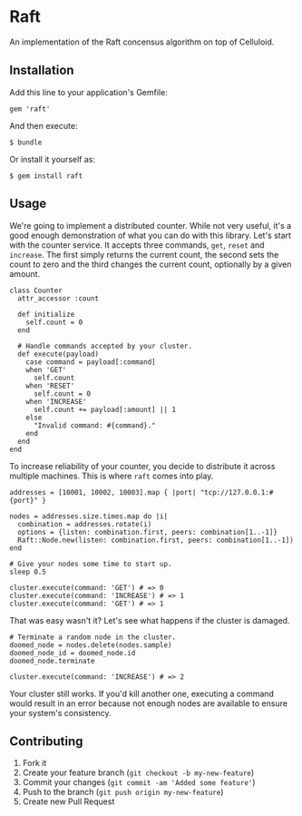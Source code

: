 # Raft

An implementation of the Raft concensus algorithm on top of Celluloid.

## Installation

Add this line to your application's Gemfile:

    gem 'raft'

And then execute:

    $ bundle

Or install it yourself as:

    $ gem install raft

## Usage

We're going to implement a distributed counter. While not very useful, it's a good enough demonstration of what you can
do with this library. Let's start with the counter service. It accepts three commands, `get`, `reset` and `increase`.
The first simply returns the current count, the second sets the count to zero and the third changes the current count,
optionally by a given amount.

    class Counter
      attr_accessor :count

      def initialize
        self.count = 0
      end

      # Handle commands accepted by your cluster.
      def execute(payload)
        case command = payload[:command]
        when 'GET'
          self.count
        when 'RESET'
          self.count = 0
        when 'INCREASE'
          self.count += payload[:amount] || 1
        else
          "Invalid command: #{command}."
        end
      end
    end

To increase reliability of your counter, you decide to distribute it across multiple machines. This is where `raft`
comes into play.

    addresses = [10001, 10002, 10003].map { |port| "tcp://127.0.0.1:#{port}" }

    nodes = addresses.size.times.map do |i|
      combination = addresses.rotate(i)
      options = {listen: combination.first, peers: combination[1..-1]}
      Raft::Node.new(listen: combination.first, peers: combination[1..-1])
    end

    # Give your nodes some time to start up.
    sleep 0.5

    cluster.execute(command: 'GET') # => 0
    cluster.execute(command: 'INCREASE') # => 1
    cluster.execute(command: 'GET') # => 1

That was easy wasn't it? Let's see what happens if the cluster is damaged.

    # Terminate a random node in the cluster.
    doomed_node = nodes.delete(nodes.sample)
    doomed_node_id = doomed_node.id
    doomed_node.terminate

    cluster.execute(command: 'INCREASE') # => 2

Your cluster still works. If you'd kill another one, executing a command would result in an error because not enough
nodes are available to ensure your system's consistency.

## Contributing

1. Fork it
2. Create your feature branch (`git checkout -b my-new-feature`)
3. Commit your changes (`git commit -am 'Added some feature'`)
4. Push to the branch (`git push origin my-new-feature`)
5. Create new Pull Request
